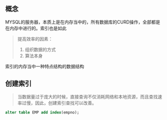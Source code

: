 
## 概念
MYSQL的服务器，本质上是在内存当中的，所有数据库的CURD操作，全部都是在内存中进行的。索引也是如此
>提高效率的因素：
>1. 组织数据的方式
>2. 算法本身

索引的内存当中一种特点结构的数据结构

## 创建索引
>当数据量过于庞大的时候，直接查询不仅消耗网络和本地资源，而且查找速率过慢，因此，创建索引查找可以改善。
```sql
alter table EMP add index(empno);
```